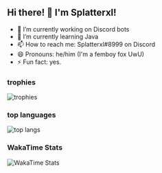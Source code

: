 ## Hi there! 👋 I'm Splatterxl!

- 🔭 I’m currently working on Discord bots
- 🌱 I’m currently learning Java
- 📫 How to reach me: Splatterxl#8999 on Discord
- 😄 Pronouns: he/him (I'm a femboy fox UwU)
- ⚡ Fun fact: yes.

### trophies
![trophies](https://github-profile-trophy.vercel.app/?username=nearlysplat)
### top languages
![top langs](https://github-readme-stats.vercel.app/api/top-langs/?username=nearlysplat&layout=compact)

### WakaTime Stats
![WakaTime Stats](https://wakatime.com/share/@ef3989fc-9fb7-494d-94b0-34a65d609263/55c0b26f-aacd-46c4-a5ec-62e10378a0e8.png)
